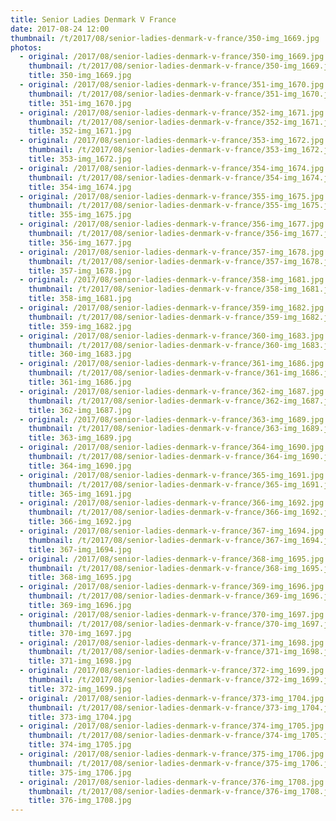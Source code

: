 ```yaml
---
title: Senior Ladies Denmark V France
date: 2017-08-24 12:00
thumbnail: /t/2017/08/senior-ladies-denmark-v-france/350-img_1669.jpg
photos:
  - original: /2017/08/senior-ladies-denmark-v-france/350-img_1669.jpg
    thumbnail: /t/2017/08/senior-ladies-denmark-v-france/350-img_1669.jpg
    title: 350-img_1669.jpg
  - original: /2017/08/senior-ladies-denmark-v-france/351-img_1670.jpg
    thumbnail: /t/2017/08/senior-ladies-denmark-v-france/351-img_1670.jpg
    title: 351-img_1670.jpg
  - original: /2017/08/senior-ladies-denmark-v-france/352-img_1671.jpg
    thumbnail: /t/2017/08/senior-ladies-denmark-v-france/352-img_1671.jpg
    title: 352-img_1671.jpg
  - original: /2017/08/senior-ladies-denmark-v-france/353-img_1672.jpg
    thumbnail: /t/2017/08/senior-ladies-denmark-v-france/353-img_1672.jpg
    title: 353-img_1672.jpg
  - original: /2017/08/senior-ladies-denmark-v-france/354-img_1674.jpg
    thumbnail: /t/2017/08/senior-ladies-denmark-v-france/354-img_1674.jpg
    title: 354-img_1674.jpg
  - original: /2017/08/senior-ladies-denmark-v-france/355-img_1675.jpg
    thumbnail: /t/2017/08/senior-ladies-denmark-v-france/355-img_1675.jpg
    title: 355-img_1675.jpg
  - original: /2017/08/senior-ladies-denmark-v-france/356-img_1677.jpg
    thumbnail: /t/2017/08/senior-ladies-denmark-v-france/356-img_1677.jpg
    title: 356-img_1677.jpg
  - original: /2017/08/senior-ladies-denmark-v-france/357-img_1678.jpg
    thumbnail: /t/2017/08/senior-ladies-denmark-v-france/357-img_1678.jpg
    title: 357-img_1678.jpg
  - original: /2017/08/senior-ladies-denmark-v-france/358-img_1681.jpg
    thumbnail: /t/2017/08/senior-ladies-denmark-v-france/358-img_1681.jpg
    title: 358-img_1681.jpg
  - original: /2017/08/senior-ladies-denmark-v-france/359-img_1682.jpg
    thumbnail: /t/2017/08/senior-ladies-denmark-v-france/359-img_1682.jpg
    title: 359-img_1682.jpg
  - original: /2017/08/senior-ladies-denmark-v-france/360-img_1683.jpg
    thumbnail: /t/2017/08/senior-ladies-denmark-v-france/360-img_1683.jpg
    title: 360-img_1683.jpg
  - original: /2017/08/senior-ladies-denmark-v-france/361-img_1686.jpg
    thumbnail: /t/2017/08/senior-ladies-denmark-v-france/361-img_1686.jpg
    title: 361-img_1686.jpg
  - original: /2017/08/senior-ladies-denmark-v-france/362-img_1687.jpg
    thumbnail: /t/2017/08/senior-ladies-denmark-v-france/362-img_1687.jpg
    title: 362-img_1687.jpg
  - original: /2017/08/senior-ladies-denmark-v-france/363-img_1689.jpg
    thumbnail: /t/2017/08/senior-ladies-denmark-v-france/363-img_1689.jpg
    title: 363-img_1689.jpg
  - original: /2017/08/senior-ladies-denmark-v-france/364-img_1690.jpg
    thumbnail: /t/2017/08/senior-ladies-denmark-v-france/364-img_1690.jpg
    title: 364-img_1690.jpg
  - original: /2017/08/senior-ladies-denmark-v-france/365-img_1691.jpg
    thumbnail: /t/2017/08/senior-ladies-denmark-v-france/365-img_1691.jpg
    title: 365-img_1691.jpg
  - original: /2017/08/senior-ladies-denmark-v-france/366-img_1692.jpg
    thumbnail: /t/2017/08/senior-ladies-denmark-v-france/366-img_1692.jpg
    title: 366-img_1692.jpg
  - original: /2017/08/senior-ladies-denmark-v-france/367-img_1694.jpg
    thumbnail: /t/2017/08/senior-ladies-denmark-v-france/367-img_1694.jpg
    title: 367-img_1694.jpg
  - original: /2017/08/senior-ladies-denmark-v-france/368-img_1695.jpg
    thumbnail: /t/2017/08/senior-ladies-denmark-v-france/368-img_1695.jpg
    title: 368-img_1695.jpg
  - original: /2017/08/senior-ladies-denmark-v-france/369-img_1696.jpg
    thumbnail: /t/2017/08/senior-ladies-denmark-v-france/369-img_1696.jpg
    title: 369-img_1696.jpg
  - original: /2017/08/senior-ladies-denmark-v-france/370-img_1697.jpg
    thumbnail: /t/2017/08/senior-ladies-denmark-v-france/370-img_1697.jpg
    title: 370-img_1697.jpg
  - original: /2017/08/senior-ladies-denmark-v-france/371-img_1698.jpg
    thumbnail: /t/2017/08/senior-ladies-denmark-v-france/371-img_1698.jpg
    title: 371-img_1698.jpg
  - original: /2017/08/senior-ladies-denmark-v-france/372-img_1699.jpg
    thumbnail: /t/2017/08/senior-ladies-denmark-v-france/372-img_1699.jpg
    title: 372-img_1699.jpg
  - original: /2017/08/senior-ladies-denmark-v-france/373-img_1704.jpg
    thumbnail: /t/2017/08/senior-ladies-denmark-v-france/373-img_1704.jpg
    title: 373-img_1704.jpg
  - original: /2017/08/senior-ladies-denmark-v-france/374-img_1705.jpg
    thumbnail: /t/2017/08/senior-ladies-denmark-v-france/374-img_1705.jpg
    title: 374-img_1705.jpg
  - original: /2017/08/senior-ladies-denmark-v-france/375-img_1706.jpg
    thumbnail: /t/2017/08/senior-ladies-denmark-v-france/375-img_1706.jpg
    title: 375-img_1706.jpg
  - original: /2017/08/senior-ladies-denmark-v-france/376-img_1708.jpg
    thumbnail: /t/2017/08/senior-ladies-denmark-v-france/376-img_1708.jpg
    title: 376-img_1708.jpg
---
```

